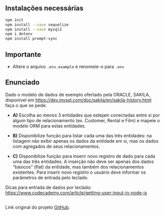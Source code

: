 ## Instalações necessárias
```bash
npm init
npm install --save sequelize
npm install --save mysql2
npm i dotenv
npm install prompt-sync
```

## Importante
* Altere o arquivo `.env.example` e renomeie-o para `.env`


## Enunciado
Dado o modelo de dados de exemplo ofertado pela ORACLE, SAKILA,
disponível em https://dev.mysql.com/doc/sakila/en/sakila-history.html <br>
faça o que se pede:

* **A)** Escolha ao menos 3 entidades que estejam conectadas entre si por algum
tipo de relacionamento (ex. Customer, Rental e Film) e mapeie o
modelo ORM para estas entidades.

* **B)** Disponibilize função para listar cada uma das três entidades: na
listagem não exibir apenas os dados da entidade em si, mas os dados
com agregados de seus relacionamentos.

* **C)** Disponibilize função para inserir novo registro de dado para cada
uma das três entidades. A inserção não deve ser apenas dos dados
“básicos” (flat) da entidade, mas também dos relacionamentos
existentes. Para inserir novo registro o usuário deve informar os
parâmetros de entrada pelo teclado.

Dicas para entrada de dados por teclado:
https://www.codecademy.com/article/getting-user-input-in-node-js

##

Link original do projeto [GitHub](https://github.com/prrThr/m1-orm).